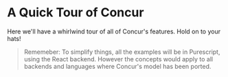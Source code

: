 # A Quick Tour of Concur

Here we'll have a whirlwind tour of all of Concur's features. Hold on to your hats!

> Rememeber: To simplify things, all the examples will be in Purescript, using the React backend.
> However the concepts would apply to all backends and languages where Concur's model has been ported.

